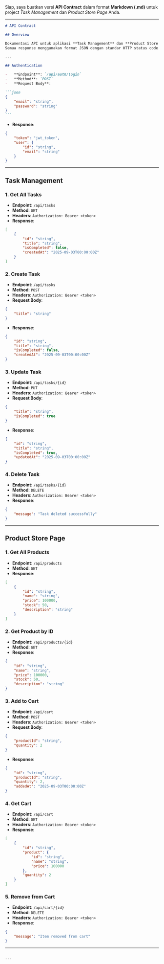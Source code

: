 Siap, saya buatkan versi **API Contract** dalam format **Markdown (.md)** untuk project _Task Management_ dan _Product Store Page_ Anda.

---

````markdown
# API Contract

## Overview

Dokumentasi API untuk aplikasi **Task Management** dan **Product Store Page**.  
Semua response menggunakan format JSON dengan standar HTTP status code.

---

## Authentication

-   **Endpoint**: `/api/auth/login`
-   **Method**: `POST`
-   **Request Body**:

```json
{
    "email": "string",
    "password": "string"
}
```
````

-   **Response**:

```json
{
    "token": "jwt_token",
    "user": {
        "id": "string",
        "email": "string"
    }
}
```

---

## Task Management

### 1. Get All Tasks

-   **Endpoint**: `/api/tasks`
-   **Method**: `GET`
-   **Headers**: `Authorization: Bearer <token>`
-   **Response**:

```json
[
    {
        "id": "string",
        "title": "string",
        "isCompleted": false,
        "createdAt": "2025-09-03T00:00:00Z"
    }
]
```

### 2. Create Task

-   **Endpoint**: `/api/tasks`
-   **Method**: `POST`
-   **Headers**: `Authorization: Bearer <token>`
-   **Request Body**:

```json
{
    "title": "string"
}
```

-   **Response**:

```json
{
    "id": "string",
    "title": "string",
    "isCompleted": false,
    "createdAt": "2025-09-03T00:00:00Z"
}
```

### 3. Update Task

-   **Endpoint**: `/api/tasks/{id}`
-   **Method**: `PUT`
-   **Headers**: `Authorization: Bearer <token>`
-   **Request Body**:

```json
{
    "title": "string",
    "isCompleted": true
}
```

-   **Response**:

```json
{
    "id": "string",
    "title": "string",
    "isCompleted": true,
    "updatedAt": "2025-09-03T00:00:00Z"
}
```

### 4. Delete Task

-   **Endpoint**: `/api/tasks/{id}`
-   **Method**: `DELETE`
-   **Headers**: `Authorization: Bearer <token>`
-   **Response**:

```json
{
    "message": "Task deleted successfully"
}
```

---

## Product Store Page

### 1. Get All Products

-   **Endpoint**: `/api/products`
-   **Method**: `GET`
-   **Response**:

```json
[
    {
        "id": "string",
        "name": "string",
        "price": 100000,
        "stock": 50,
        "description": "string"
    }
]
```

### 2. Get Product by ID

-   **Endpoint**: `/api/products/{id}`
-   **Method**: `GET`
-   **Response**:

```json
{
    "id": "string",
    "name": "string",
    "price": 100000,
    "stock": 50,
    "description": "string"
}
```

### 3. Add to Cart

-   **Endpoint**: `/api/cart`
-   **Method**: `POST`
-   **Headers**: `Authorization: Bearer <token>`
-   **Request Body**:

```json
{
    "productId": "string",
    "quantity": 2
}
```

-   **Response**:

```json
{
    "id": "string",
    "productId": "string",
    "quantity": 2,
    "addedAt": "2025-09-03T00:00:00Z"
}
```

### 4. Get Cart

-   **Endpoint**: `/api/cart`
-   **Method**: `GET`
-   **Headers**: `Authorization: Bearer <token>`
-   **Response**:

```json
[
    {
        "id": "string",
        "product": {
            "id": "string",
            "name": "string",
            "price": 100000
        },
        "quantity": 2
    }
]
```

### 5. Remove from Cart

-   **Endpoint**: `/api/cart/{id}`
-   **Method**: `DELETE`
-   **Headers**: `Authorization: Bearer <token>`
-   **Response**:

```json
{
    "message": "Item removed from cart"
}
```

---

```

---
```
